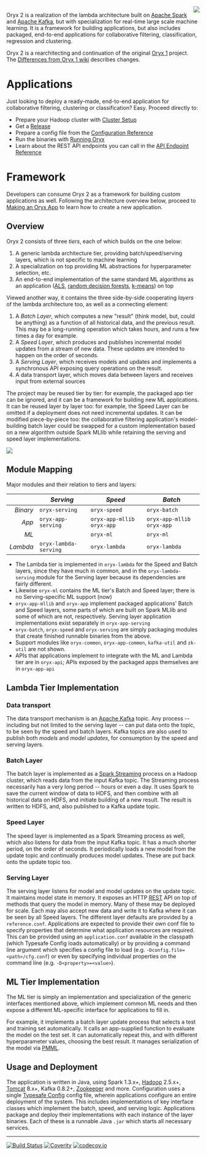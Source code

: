 <img align="right" src="https://raw.github.com/wiki/OryxProject/oryx/OryxLogoMedium.png" />

Oryx 2 is a realization of the lambda architecture built on [Apache Spark](http://spark.apache.org) 
and [Apache Kafka](http://kafka.apache.org), but with specialization for real-time large scale machine 
learning. It is a framework for building applications, but also includes packaged, end-to-end 
applications for collaborative filtering, classification, regression and clustering.

Oryx 2 is a rearchitecting and continuation of the original [Oryx 1](http://github.com/cloudera/oryx) project. 
The [Differences from Oryx 1 wiki](https://github.com/OryxProject/oryx/wiki/Differences-From-Oryx-1) describes changes.

# Applications

Just looking to deploy a ready-made, end-to-end application for collaborative filtering, clustering or classification? Easy.
Proceed directly to:

- Prepare your Hadoop cluster with [Cluster Setup](https://github.com/OryxProject/oryx/wiki/Cluster-Setup)
- Get a [Release](https://github.com/OryxProject/oryx/releases)
- Prepare a config file from the [Configuration Reference](https://github.com/OryxProject/oryx/wiki/Configuration-Reference)
- Run the binaries with [Running Oryx](https://github.com/OryxProject/oryx/wiki/Running-Oryx)
- Learn about the REST API endpoints you can call in the [API Endpoint Reference](https://github.com/OryxProject/oryx/wiki/API-Endpoint-Reference)

# Framework

Developers can consume Oryx 2 as a framework for building custom applications as well. 
Following the architecture overview below, proceed to [Making an Oryx App](https://github.com/OryxProject/oryx/wiki/Making-an-Oryx-App) to learn how to create
a new application.

## Overview

Oryx 2 consists of three _tiers_, each of which builds on the one below:

1. A generic lambda architecture tier, providing batch/speed/serving layers, which is not 
specific to machine learning
1. A specialization on top providing ML abstractions for hyperparameter selection, etc.
1. An end-to-end implementation of the same standard ML algorithms as an application
([ALS](http://labs.yahoo.com/files/HuKorenVolinsky-ICDM08.pdf), 
[random decision forests](http://en.wikipedia.org/wiki/Random_forest), 
[k-means](http://en.wikipedia.org/wiki/K-means_clustering)) on top

Viewed another way, it contains the three side-by-side cooperating _layers_ of the lambda 
architecture too, as well as a connecting element:

1. A *Batch Layer*, which computes a new "result" (think model, but, could be anything) 
as a function of all historical data, and the previous result. This may be a long-running operation
which takes hours, and runs a few times a day for example. 
2. A *Speed Layer*, which produces and publishes incremental model updates from a 
stream of new data. These updates are intended to happen on the order of seconds. 
3. A *Serving Layer*, which receives models and updates and implements a synchronous API exposing
query operations on the result.
4. A data transport layer, which moves data between layers and receives input from external sources

The project may be reused tier by tier: for example, the packaged app tier can be ignored, and it 
can be a framework for building new ML applications. It can be reused layer by layer too: 
for example, the Speed Layer can be omitted if a deployment does not need incremental updates.
It can be modified piece-by-piece too: the collaborative filtering application's model-building
batch layer could be swapped for a custom implementation based on a new algorithm outside
Spark MLlib while retaining the serving and speed layer implementations.

<img src="https://raw.github.com/wiki/OryxProject/oryx/Architecture.png"/>

## Module Mapping

Major modules and their relation to tiers and layers:

|          | *Serving*             | *Speed*                     | *Batch*                     |
| --------:| --------------------- | --------------------------- | --------------------------- |
| *Binary* | `oryx-serving`        | `oryx-speed`                | `oryx-batch`                |
| *App*    | `oryx-app-serving`    | `oryx-app-mllib` `oryx-app` | `oryx-app-mllib` `oryx-app` |
| *ML*     |                       | `oryx-ml`                   | `oryx-ml`                   |
| *Lambda* | `oryx-lambda-serving` | `oryx-lambda`               | `oryx-lambda`               |

* The Lambda tier is implemented in `oryx-lambda` for the Speed and Batch layers, since they have much in common, and in the `oryx-lambda-serving` module for the Serving layer because its dependencies are fairly different.
* Likewise `oryx-ml` contains the ML tier's Batch and Speed layer; there is no Serving-specific ML support (now)
* `oryx-app-mllib` and `oryx-app` implement packaged applications' Batch and Speed layers, some parts of which are built on Spark MLlib and some of which are not, respectively. Serving layer application implementations exist separately in `oryx-app-serving`
* `oryx-batch`, `oryx-speed` and `oryx-serving` are simply packaging modules that create finished runnable binaries from the above.
* Support modules like `oryx-common`, `oryx-app-common`, `kafka-util` and `zk-util` are not shown.
* APIs that applications implement to integrate with the ML and Lambda tier are in `oryx-api`; APIs exposed by the packaged apps themselves are in `oryx-app-api`

## Lambda Tier Implementation

### Data transport

The data transport mechanism is an [Apache Kafka](http://kafka.apache.org/) topic. 
Any process -- including but not limited to the serving layer -- can put data onto the topic, 
to be seen by the speed and batch layers. Kafka topics are also used to publish both
*models* and *model updates*, for consumption by the speed and serving layers.

### Batch Layer

The batch layer is implemented as a [Spark Streaming](http://spark.apache.org/streaming/) 
process on a Hadoop cluster, which reads data from the input Kafka topic. The Streaming process 
necessarily has a very long period -- hours or even a day. It uses Spark to save the 
current window of data to HDFS, and then combine with all historical data on HDFS, and 
initiate building of a new result. The result is written to HDFS, and, also published
to a Kafka update topic.

### Speed Layer

The speed layer is implemented as a Spark Streaming process as well, which also listens for
data from the input Kafka topic. It has a much shorter period, on the order of seconds. 
It periodically loads a new model from the update topic and continually produces model updates.
These are put back onto the update topic too.

### Serving Layer

The serving layer listens for model and model updates on the update topic. It maintains model
state in memory. It exposes an HTTP 
[REST](http://en.wikipedia.org/wiki/Representational_state_transfer) API on top of methods 
that query the model in memory. Many of these may be deployed for scale. Each may 
also accept new data and write it to Kafka where it can be seen by all Speed layers.
The different layer defaults are provided by a `reference.conf`. Applications are expected to provide their 
own conf file to specify properties that determine what application resources are required. This can be provided 
using an `application.conf` available in the classpath (which Typesafe Config loads automatically) or 
by providing a command line argument which specifies a config file to load 
(e.g. `-Dconfig.file=<path>/cfg.conf`) or even by specifying individual properties on the command line 
(e.g. `-D<property>=<value>`).

## ML Tier Implementation

The ML tier is simply an implementation and specialization of the generic interfaces mentioned 
above, which implement common ML needs and then expose a different ML-specific interface for
applications to fill in.

For example, it implements a batch layer update process that selects a test and training set
automatically. It calls an app-supplied function to evaluate the model on the test set.
It can automatically repeat this, and with different hyperparameter values, choosing the best
result. It manages serialization of the model via 
[PMML](http://www.dmg.org/v4-2-1/GeneralStructure.html).

## Usage and Deployment

The application is written in Java, using Spark 1.3.x+, 
[Hadoop](http://hadoop.apache.org/) 2.5.x+, [Tomcat](http://tomcat.apache.org/) 8.x+,
Kafka 0.8.2+, [Zookeeper](http://zookeeper.apache.org/) and more. Configuration uses a single 
[Typesafe Config](https://github.com/typesafehub/config) config file, wherein 
applications configure an entire deployment of the system. This includes implementations of 
key interface classes which implement the batch, speed, and serving logic. Applications  
package and deploy their implementations with each instance of the layer binaries. Each 
of these is a runnable Java `.jar` which starts all necessary services.

------

[![Build Status](https://travis-ci.org/OryxProject/oryx.png?branch=master)](https://travis-ci.org/OryxProject/oryx)
[![Coverity](https://scan.coverity.com/projects/2697/badge.svg)](https://scan.coverity.com/projects/2697)
[![codecov.io](https://codecov.io/github/OryxProject/oryx/coverage.svg?branch=master)](https://codecov.io/github/OryxProject/oryx?branch=master)
